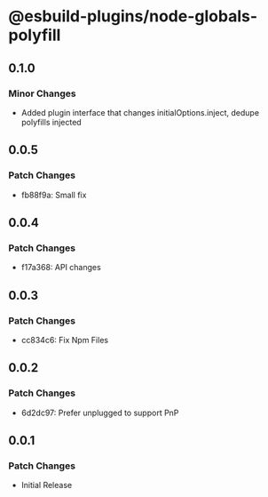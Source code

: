 # @esbuild-plugins/node-globals-polyfill

## 0.1.0

### Minor Changes

-   Added plugin interface that changes initialOptions.inject, dedupe polyfills injected

## 0.0.5

### Patch Changes

-   fb88f9a: Small fix

## 0.0.4

### Patch Changes

-   f17a368: API changes

## 0.0.3

### Patch Changes

-   cc834c6: Fix Npm Files

## 0.0.2

### Patch Changes

-   6d2dc97: Prefer unplugged to support PnP

## 0.0.1

### Patch Changes

-   Initial Release
